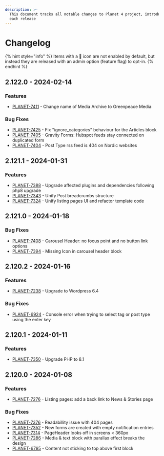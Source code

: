 ```yaml
---
description: >-
  This document tracks all notable changes to Planet 4 project, introduced on
  each release
---
```


# Changelog

{% hint style="info" %}
Items with a 🔑 icon are not enabled by default, but instead they are released with an admin option (feature flag) to opt-in.
{% endhint %}

## 2.122.0 - 2024-02-14

### Features

- [PLANET-7411](https://jira.greenpeace.org/browse/PLANET-7411) - Change name of Media Archive to Greenpeace Media

### Bug Fixes

- [PLANET-7425](https://jira.greenpeace.org/browse/PLANET-7425) - Fix "ignore_categories" behaviour for the Articles block
- [PLANET-7405](https://jira.greenpeace.org/browse/PLANET-7405) - Gravity Forms: Hubspot feeds stay connected on duplicated form
- [PLANET-7404](https://jira.greenpeace.org/browse/PLANET-7404) - Post Type rss feed is 404 on Nordic websites

## 2.121.1 - 2024-01-31

### Features

- [PLANET-7388](https://jira.greenpeace.org/browse/PLANET-7388) - Upgrade affected plugins and dependencies following php8 upgrade
- [PLANET-7343](https://jira.greenpeace.org/browse/PLANET-7343) - Unify Post breadcrumbs structure
- [PLANET-7324](https://jira.greenpeace.org/browse/PLANET-7324) - Unify listing pages UI and refactor template code

## 2.121.0 - 2024-01-18

### Bug Fixes

- [PLANET-7408](https://jira.greenpeace.org/browse/PLANET-7408) - Carousel Header: no focus point and no button link options
- [PLANET-7394](https://jira.greenpeace.org/browse/PLANET-7394) - Missing Icon in carousel header block

## 2.120.2 - 2024-01-16

### Features

- [PLANET-7238](https://jira.greenpeace.org/browse/PLANET-7238) - Upgrade to Wordpress 6.4

### Bug Fixes

- [PLANET-6924](https://jira.greenpeace.org/browse/PLANET-6924) - Console error when trying to select tag or post type using the enter key

## 2.120.1 - 2024-01-11

### Features

- [PLANET-7350](https://jira.greenpeace.org/browse/PLANET-7350) - Upgrade PHP to 8.1

## 2.120.0 - 2024-01-08

### Features

* [PLANET-7276](https://jira.greenpeace.org/browse/PLANET-7276) - Listing pages: add a back link to News & Stories page

### Bug Fixes

* [PLANET-7376](https://jira.greenpeace.org/browse/PLANET-7376) - Readabillity issue with 404 pages
* [PLANET-7352](https://jira.greenpeace.org/browse/PLANET-7352) - New forms are created with empty notification entries
* [PLANET-7314](https://jira.greenpeace.org/browse/PLANET-7314) - PageHeader looks off in screens < 360px
* [PLANET-7286](https://jira.greenpeace.org/browse/PLANET-7286) - Media & text block with parallax effect breaks the design
* [PLANET-6795](https://jira.greenpeace.org/browse/PLANET-6795) - Content not sticking to top above first block
